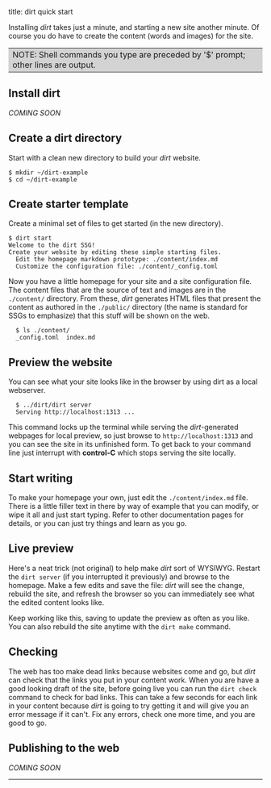 title: dirt quick start

Installing *dirt* takes just a minute, and starting a new site another minute.
Of course you do have to create the content (words and images) for the site.

<table style="background-color: lightgray;"><tr><td>NOTE: 
Shell commands you type are preceded by '$' prompt; other lines are output.
</td></tr></table>

## Install dirt

*COMING SOON*

## Create a dirt directory

Start with a clean new directory to build your *dirt* website.

    $ mkdir ~/dirt-example
    $ cd ~/dirt-example

## Create starter template

Create a minimal set of files to get started (in the new directory).

    $ dirt start
    Welcome to the dirt SSG!
    Create your website by editing these simple starting files.
      Edit the homepage markdown prototype: ./content/index.md
      Customize the configuration file: ./content/_config.toml

Now you have a little homepage for your site and a site configuration file.
The content files that are the source of text and images
are in the `./content/` directory.
From these, *dirt* generates HTML files that present the content as authored
in the `./public/` directory (the name is standard for SSGs
to emphasize) that this stuff will be shown on the web.

      $ ls ./content/
      _config.toml  index.md

## Preview the website

You can see what your site looks like in the browser by using dirt as
a local webserver.

      $ ../dirt/dirt server
      Serving http://localhost:1313 ...

This command locks up the terminal while serving the *dirt*-generated
webpages for local preview, so just browse to `http://localhost:1313`
and you can see the site in its unfinished form. To get back to your
command line just interrupt with **control-C** which stops serving the
site locally.

## Start writing

To make your homepage your own, just edit the `./content/index.md` file.
There is a little filler text in there by way of example that you can
modify, or wipe it all and just start typing. Refer to other documentation
pages for details, or you can just try things and learn as you go.

## Live preview

Here's a neat trick (not original) to help make *dirt* sort of WYSIWYG.
Restart the `dirt server` (if you interrupted it previously) and browse
to the homepage. Make a few edits and save the file: *dirt* will see the
change, rebuild the site, and refresh the browser so you can immediately
see what the edited content looks like.

Keep working like this, saving to update the preview as often as you like.
You can also rebuild the site anytime with the `dirt make` command.

## Checking

The web has too make dead links because websites come and go,
but *dirt* can check that the links you put in your content work.
When you are have a good looking draft of the site, before going live
you can run the `dirt check` command to check for bad links.
This can take a few seconds for each link in your content because *dirt*
is going to try getting it and will give you an error message if it can't.
Fix any errors, check one more time, and you are good to go.

## Publishing to the web

*COMING SOON*

-----------------------

